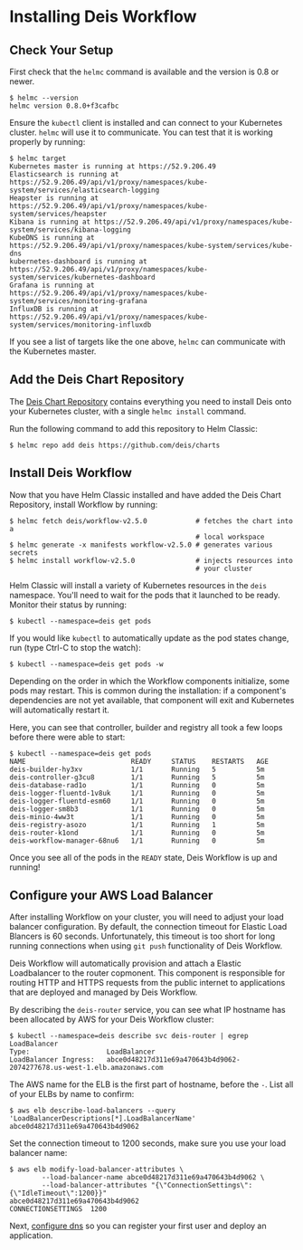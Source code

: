 # Installing Deis Workflow

## Check Your Setup

First check that the `helmc` command is available and the version is 0.8 or newer.

```
$ helmc --version
helmc version 0.8.0+f3cafbc
```

Ensure the `kubectl` client is installed and can connect to your Kubernetes cluster. `helmc` will
use it to communicate. You can test that it is working properly by running:

```
$ helmc target
Kubernetes master is running at https://52.9.206.49
Elasticsearch is running at https://52.9.206.49/api/v1/proxy/namespaces/kube-system/services/elasticsearch-logging
Heapster is running at https://52.9.206.49/api/v1/proxy/namespaces/kube-system/services/heapster
Kibana is running at https://52.9.206.49/api/v1/proxy/namespaces/kube-system/services/kibana-logging
KubeDNS is running at https://52.9.206.49/api/v1/proxy/namespaces/kube-system/services/kube-dns
kubernetes-dashboard is running at https://52.9.206.49/api/v1/proxy/namespaces/kube-system/services/kubernetes-dashboard
Grafana is running at https://52.9.206.49/api/v1/proxy/namespaces/kube-system/services/monitoring-grafana
InfluxDB is running at https://52.9.206.49/api/v1/proxy/namespaces/kube-system/services/monitoring-influxdb
```

If you see a list of targets like the one above, `helmc` can communicate with the Kubernetes master.

## Add the Deis Chart Repository

The [Deis Chart Repository](https://github.com/deis/charts) contains everything you
need to install Deis onto your Kubernetes cluster, with a single `helmc install` command.

Run the following command to add this repository to Helm Classic:

```
$ helmc repo add deis https://github.com/deis/charts
```

## Install Deis Workflow

Now that you have Helm Classic installed and have added the Deis Chart Repository, install Workflow by running:

```
$ helmc fetch deis/workflow-v2.5.0            # fetches the chart into a
                                              # local workspace
$ helmc generate -x manifests workflow-v2.5.0 # generates various secrets
$ helmc install workflow-v2.5.0               # injects resources into
                                              # your cluster
```

Helm Classic will install a variety of Kubernetes resources in the `deis` namespace.
You'll need to wait for the pods that it launched to be ready. Monitor their status
by running:

```
$ kubectl --namespace=deis get pods
```

If you would like `kubectl` to automatically update as the pod states change, run (type Ctrl-C to stop the watch):
```
$ kubectl --namespace=deis get pods -w
```

Depending on the order in which the Workflow components initialize, some pods may restart. This is common during the
installation: if a component's dependencies are not yet available, that component will exit and Kubernetes will
automatically restart it.

Here, you can see that controller, builder and registry all took a few loops before there were able to start:
```
$ kubectl --namespace=deis get pods
NAME                          READY     STATUS    RESTARTS   AGE
deis-builder-hy3xv            1/1       Running   5          5m
deis-controller-g3cu8         1/1       Running   5          5m
deis-database-rad1o           1/1       Running   0          5m
deis-logger-fluentd-1v8uk     1/1       Running   0          5m
deis-logger-fluentd-esm60     1/1       Running   0          5m
deis-logger-sm8b3             1/1       Running   0          5m
deis-minio-4ww3t              1/1       Running   0          5m
deis-registry-asozo           1/1       Running   1          5m
deis-router-k1ond             1/1       Running   0          5m
deis-workflow-manager-68nu6   1/1       Running   0          5m
```

Once you see all of the pods in the `READY` state, Deis Workflow is up and running!

## Configure your AWS Load Balancer

After installing Workflow on your cluster, you will need to adjust your load balancer configuration.
By default, the connection timeout for Elastic Load Blancers is 60 seconds. Unfortunately, this timeout is too short for
long running connections when using `git push` functionality of Deis Workflow.

Deis Workflow will automatically provision and attach a Elastic Loadbalancer to the router copmonent. This
component is responsible for routing HTTP and HTTPS requests from the public internet to applications that are deployed
and managed by Deis Workflow.

By describing the `deis-router` service, you can see what IP hostname has been allocated by AWS for your Deis Workflow
cluster:

```
$ kubectl --namespace=deis describe svc deis-router | egrep LoadBalancer
Type:                   LoadBalancer
LoadBalancer Ingress:   abce0d48217d311e69a470643b4d9062-2074277678.us-west-1.elb.amazonaws.com
```

The AWS name for the ELB is the first part of hostname, before the `-`. List all of your ELBs by name to confirm:
```
$ aws elb describe-load-balancers --query 'LoadBalancerDescriptions[*].LoadBalancerName'
abce0d48217d311e69a470643b4d9062
```

Set the connection timeout to 1200 seconds, make sure you use your load balancer name:
```
$ aws elb modify-load-balancer-attributes \
        --load-balancer-name abce0d48217d311e69a470643b4d9062 \
        --load-balancer-attributes "{\"ConnectionSettings\":{\"IdleTimeout\":1200}}"
abce0d48217d311e69a470643b4d9062
CONNECTIONSETTINGS	1200
```

Next, [configure dns](dns.md) so you can register your first user and deploy an application.
